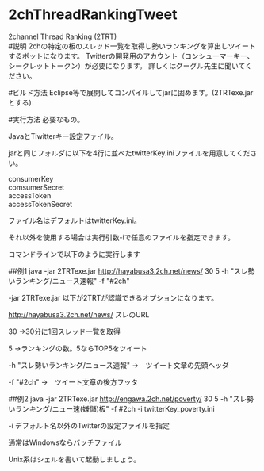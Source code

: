 2chThreadRankingTweet
=====================

2channel Thread Ranking (2TRT)  
#説明
2chの特定の板のスレッド一覧を取得し勢いランキングを算出しツイートするボットになります。
Twitterの開発用のアカウント（コンシューマーキー、シークレットトークン）が必要になります。
詳しくはグーグル先生に聞いてください。

#ビルド方法
Eclipse等で展開してコンパイルしてjarに固めます。(2TRTexe.jar とする)

#実行方法
必要なもの。

JavaとTiwitterキー設定ファイル。

jarと同じフォルダに以下を4行に並べたtwitterKey.iniファイルを用意してください。

consumerKey  
comsumerSecret  
accessToken  
accessTokenSecret  

ファイル名はデフォルトはtwitterKey.ini。

それ以外を使用する場合は実行引数-iで任意のファイルを指定できます。

コマンドラインで以下のように実行します

##例1
java -jar 2TRTexe.jar http://hayabusa3.2ch.net/news/ 30 5 -h "スレ勢いランキング/ニュース速報" -f "#2ch"

-jar 2TRTexe.jar 以下が2TRTが認識できるオプションになります。

http://hayabusa3.2ch.net/news/ スレのURL

30 →30分に1回スレッド一覧を取得

5 →ランキングの数。5ならTOP5をツイート

-h "スレ勢いランキング/ニュース速報" →　ツイート文章の先頭ヘッダ

-f "#2ch" →　ツイート文章の後方フッタ

##例2
java -jar 2TRTexe.jar http://engawa.2ch.net/poverty/ 30 5 -h "スレ勢いランキング/ニュー速(嫌儲)板" -f #2ch -i twitterKey_poverty.ini

-i デフォルト名以外のTwitterの設定ファイルを指定

通常はWindowsならバッチファイル

Unix系はシェルを書いて起動しましょう。
